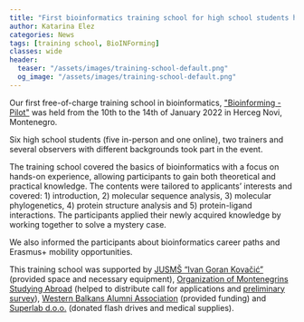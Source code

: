 ```yaml
---
title: "First bioinformatics training school for high school students held in Montenegro"
author: Katarina Elez
categories: News
tags: [training school, BioINForming]
classes: wide
header:
  teaser: "/assets/images/training-school-default.png"
  og_image: "/assets/images/training-school-default.png"
---
```


Our first free-of-charge training school in bioinformatics, ["Bioinforming - Pilot"](/training-school/bioinforming-pilot/) was held from the 10th to the 14th of January 2022 in Herceg Novi, Montenegro. 

Six high school students (five in-person and one online), two trainers and several observers with different backgrounds took part in the event. 

The training school covered the basics of bioinformatics with a focus on hands-on experience, allowing participants to gain both theoretical and practical knowledge. The contents were tailored to applicants’ interests and covered: 1) introduction, 2) molecular sequence analysis, 3) molecular phylogenetics, 4) protein structure analysis and 5) protein-ligand interactions. The participants applied their newly acquired knowledge by working together to solve a mystery case.

We also informed the participants about bioinformatics career paths and Erasmus+ mobility opportunities.

This training school was supported by [JUSMŠ “Ivan Goran Kovačić”](http://smsigkovacic.me/) (provided space and necessary equipment), [Organization of Montenegrins Studying Abroad](https://www.omsa.me/) (helped to distribute call for applications and [preliminary survey](/news/survey/)), [Western Balkans Alumni Association](https://www.western-balkans-alumni.eu/) (provided funding) and [Superlab d.o.o.](http://super-lab.me/) (donated flash drives and medical supplies).



